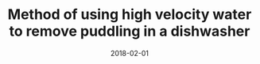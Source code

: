 ---
title: "Method of using high velocity water to remove puddling in a dishwasher"
collection: publications
permalink: /publication/2018-02-01-Method-of-using-high-velocity-water-to-remove-puddling-in-a-dishwasher
date: 2018-02-01
venue: '9895043'
paperurl: 'https://patents.google.com/patent/US9895043B2'
citation: ' Alvaro Vallejo Noriega,  Harsh R. Mondkar,  <b>Kevin Green</b>, &quot;Method of using high velocity water to remove puddling in a dishwasher.&quot; 9895043, 2018.'
publication_type: 'patent'
bib_file_name: '2018-02-01-Method-of-using-high-velocity-water-to-remove-puddling-in-a-dishwasher.bib'
---